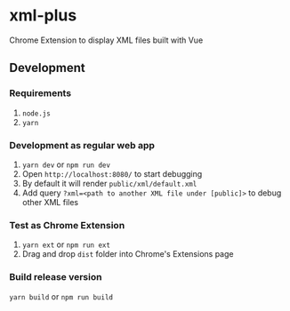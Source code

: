 # xml-plus

Chrome Extension to display XML files built with Vue

## Development

### Requirements

1. `node.js`
2. `yarn`

### Development as regular web app

1. `yarn dev` or `npm run dev`
2. Open `http://localhost:8080/` to start debugging
3. By default it will render `public/xml/default.xml`
4. Add query `?xml=<path to another XML file under [public]>` to debug other XML files

### Test as Chrome Extension

1. `yarn ext` or `npm run ext`
2. Drag and drop `dist` folder into Chrome's Extensions page

### Build release version

`yarn build` or `npm run build`
